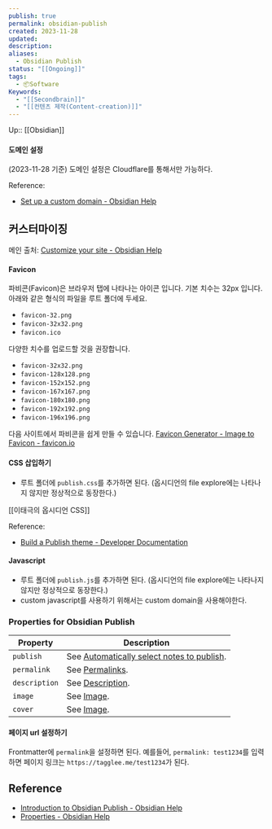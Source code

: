 ```yaml
---
publish: true
permalink: obsidian-publish
created: 2023-11-28
updated: 
description: 
aliases:
  - Obsidian Publish
status: "[[Ongoing]]"
tags:
  - 📦Software
Keywords:
  - "[[Secondbrain]]"
  - "[[컨텐츠 제작(Content-creation)]]"
---
```

Up:: [[Obsidian]]

#### 도메인 설정
(2023-11-28 기준)
도메인 설정은 Cloudflare를 통해서만 가능하다. 

Reference:
- [Set up a custom domain - Obsidian Help](https://help.obsidian.md/Obsidian+Publish/Set+up+a+custom+domain)

## 커스터마이징
메인 출처: [Customize your site - Obsidian Help](https://help.obsidian.md/Obsidian+Publish/Customize+your+site)

#### Favicon
파비콘(Favicon)은 브라우저 탭에 나타나는 아이콘 입니다. 
기본 치수는 32px 입니다. 아래와 같은 형식의 파일을 루트 폴더에 두세요. 
- `favicon-32.png`
- `favicon-32x32.png`
- `favicon.ico`

다양한 치수를 업로드할 것을 권장합니다.
- `favicon-32x32.png`
- `favicon-128x128.png`
- `favicon-152x152.png`
- `favicon-167x167.png`
- `favicon-180x180.png`
- `favicon-192x192.png`
- `favicon-196x196.png`

다음 사이트에서 파비콘을 쉽게 만들 수 있습니다. 
[Favicon Generator - Image to Favicon - favicon.io](https://favicon.io/favicon-converter/)

#### CSS 삽입하기
- 루트 폴더에 `publish.css`를 추가하면 된다. (옵시디언의 file explore에는 나타나지 않지만 정상적으로 동장한다.)

[[이태극의 옵시디언 CSS]]

Reference:
- [Build a Publish theme - Developer Documentation](https://docs.obsidian.md/Themes/Obsidian+Publish+themes/Build+a+Publish+theme)


#### Javascript
- 루트 폴더에 `publish.js`를 추가하면 된다. (옵시디언의 file explore에는 나타나지 않지만 정상적으로 동장한다.)
- custom javascript를 사용하기 위해서는 custom domain을 사용해야한다. 


### Properties for Obsidian Publish

|Property|Description|
|---|---|
|`publish`|See [Automatically select notes to publish](https://help.obsidian.md/Obsidian+Publish/Publish+and+unpublish+notes#Automatically%20select%20notes%20to%20publish).|
|`permalink`|See [Permalinks](https://help.obsidian.md/Obsidian+Publish/Publish+and+unpublish+notes#Permalinks).|
|`description`|See [Description](https://help.obsidian.md/Obsidian+Publish/Social+media+link+previews#Description).|
|`image`|See [Image](https://help.obsidian.md/Obsidian+Publish/Social+media+link+previews#Image).|
|`cover`|See [Image](https://help.obsidian.md/Obsidian+Publish/Social+media+link+previews#Image).|

#### 페이지 url 설정하기
Frontmatter에 `permalink`을 설정하면 된다. 
예를들어, `permalink: test1234`를 입력하면 페이지 링크는 `https://tagglee.me/test1234`가 된다. 

## Reference
- [Introduction to Obsidian Publish - Obsidian Help](https://help.obsidian.md/Obsidian+Publish/Introduction+to+Obsidian+Publish)
- [Properties - Obsidian Help](https://help.obsidian.md/Editing+and+formatting/Properties)
